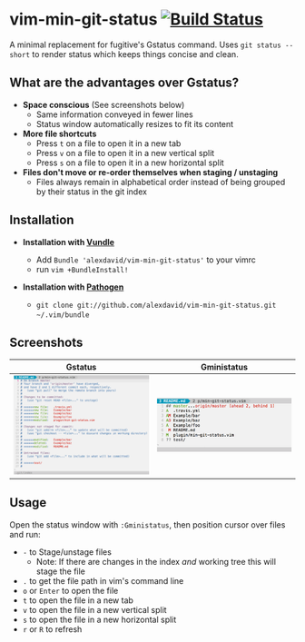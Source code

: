 vim-min-git-status [![Build Status](https://travis-ci.org/alexdavid/vim-min-git-status.svg?branch=master)](https://travis-ci.org/alexdavid/vim-min-git-status)
==================

A minimal replacement for fugitive's Gstatus command. Uses `git status --short` to render status which keeps things concise and clean.


## What are the advantages over Gstatus?
* **Space conscious** (See screenshots below)
  - Same information conveyed in fewer lines
  - Status window automatically resizes to fit its content
* **More file shortcuts**
  - Press `t` on a file to open it in a new tab
  - Press `v` on a file to open it in a new vertical split
  - Press `s` on a file to open it in a new horizontal split
* **Files don't move or re-order themselves when staging / unstaging**
  - Files always remain in alphabetical order instead of being grouped by their status in the git index

## Installation
* **Installation with [Vundle](https://github.com/gmarik/Vundle.vim)**
  - Add `Bundle 'alexdavid/vim-min-git-status'` to your vimrc
  - run `vim +BundleInstall!`

* **Installation with [Pathogen](https://github.com/tpope/vim-pathogen)**
  - `git clone git://github.com/alexdavid/vim-min-git-status.git ~/.vim/bundle`

## Screenshots
| **Gstatus**                 |**Gministatus**                       |
|-----------------------------|--------------------------------------|
| ![Gstatus](doc/Gstatus.png) | ![Gminisatatus](doc/Gministatus.png) |

## Usage
Open the status window with `:Gministatus`, then position cursor over files and run:
* `-` to Stage/unstage files
  - Note: If there are changes in the index *and* working tree this will stage the file
* `.` to get the file path in vim's command line
* `o` or `Enter` to open the file
* `t` to open the file in a new tab
* `v` to open the file in a new vertical split
* `s` to open the file in a new horizontal split
* `r` or `R` to refresh
